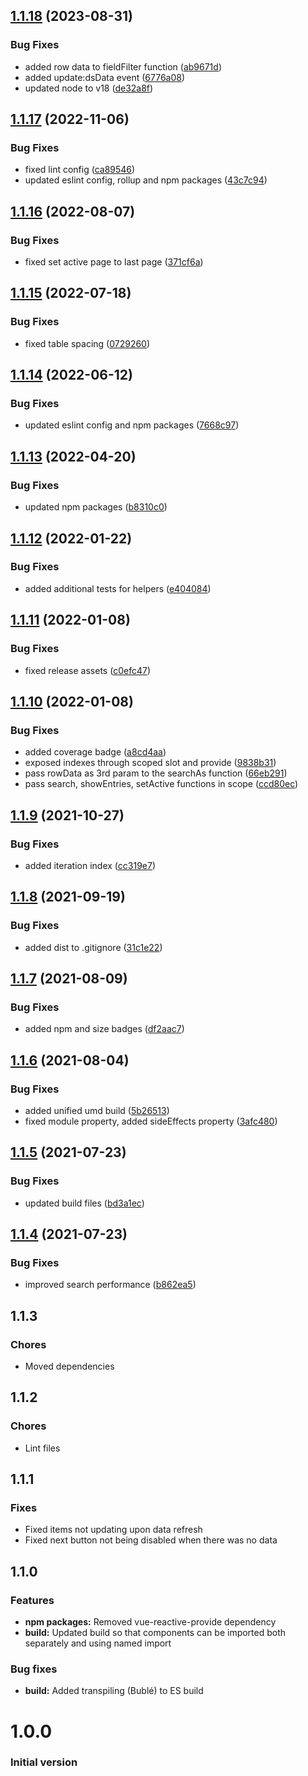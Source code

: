 ## [1.1.18](https://github.com/kouts/vue-dataset/compare/v1.1.17...v1.1.18) (2023-08-31)


### Bug Fixes

* added row data to fieldFilter function ([ab9671d](https://github.com/kouts/vue-dataset/commit/ab9671dee0656a9abba3a92c80fe398146433674))
* added update:dsData event ([6776a08](https://github.com/kouts/vue-dataset/commit/6776a0828275e06832ad3d9d9d3661e92c6ca54d))
* updated node to v18 ([de32a8f](https://github.com/kouts/vue-dataset/commit/de32a8f3b91ca0b942709669a851dc73bf3279e9))

## [1.1.17](https://github.com/kouts/vue-dataset/compare/v1.1.16...v1.1.17) (2022-11-06)


### Bug Fixes

* fixed lint config ([ca89546](https://github.com/kouts/vue-dataset/commit/ca89546b859103e495ed30be91de11524ccbb294))
* updated eslint config, rollup and npm packages ([43c7c94](https://github.com/kouts/vue-dataset/commit/43c7c9485370297b5b5460be3c8e49dfd0514f27))

## [1.1.16](https://github.com/kouts/vue-dataset/compare/v1.1.15...v1.1.16) (2022-08-07)


### Bug Fixes

* fixed set active page to last page ([371cf6a](https://github.com/kouts/vue-dataset/commit/371cf6a8d7a7d7a059bb7f98595f4568448c2463))

## [1.1.15](https://github.com/kouts/vue-dataset/compare/v1.1.14...v1.1.15) (2022-07-18)


### Bug Fixes

* fixed table spacing ([0729260](https://github.com/kouts/vue-dataset/commit/0729260eb87afde805683eba58c19d2df47f2ba8))

## [1.1.14](https://github.com/kouts/vue-dataset/compare/v1.1.13...v1.1.14) (2022-06-12)


### Bug Fixes

* updated eslint config and npm packages ([7668c97](https://github.com/kouts/vue-dataset/commit/7668c9777ba38a8034a288755a11b6745c403b49))

## [1.1.13](https://github.com/kouts/vue-dataset/compare/v1.1.12...v1.1.13) (2022-04-20)


### Bug Fixes

* updated npm packages ([b8310c0](https://github.com/kouts/vue-dataset/commit/b8310c090d286bedcf141fa85e288d84a6dbc782))

## [1.1.12](https://github.com/kouts/vue-dataset/compare/v1.1.11...v1.1.12) (2022-01-22)


### Bug Fixes

* added additional tests for helpers ([e404084](https://github.com/kouts/vue-dataset/commit/e4040844e3c6b44afbf806b59f8388b4ecbc60ae))

## [1.1.11](https://github.com/kouts/vue-dataset/compare/v1.1.10...v1.1.11) (2022-01-08)


### Bug Fixes

* fixed release assets ([c0efc47](https://github.com/kouts/vue-dataset/commit/c0efc47d9baec5e602bd80ff53fc4862f05daa6e))

## [1.1.10](https://github.com/kouts/vue-dataset/compare/v1.1.9...v1.1.10) (2022-01-08)


### Bug Fixes

* added coverage badge ([a8cd4aa](https://github.com/kouts/vue-dataset/commit/a8cd4aad112f331cb03ef29d67de0429c5cc131a))
* exposed indexes through scoped slot and provide ([9838b31](https://github.com/kouts/vue-dataset/commit/9838b31712502c09c341492179e476583a4bd405))
* pass rowData as 3rd param to the searchAs function ([66eb291](https://github.com/kouts/vue-dataset/commit/66eb291ff55291a007feda50507c35491371aa82))
* pass search, showEntries, setActive functions in scope ([ccd80ec](https://github.com/kouts/vue-dataset/commit/ccd80eccdd6e91b1c3681b6f80adeb7099a3a54e))

## [1.1.9](https://github.com/kouts/vue-dataset/compare/v1.1.8...v1.1.9) (2021-10-27)


### Bug Fixes

* added iteration index ([cc319e7](https://github.com/kouts/vue-dataset/commit/cc319e74aed2cafc0b0686d26d0f62fb851f3490))

## [1.1.8](https://github.com/kouts/vue-dataset/compare/v1.1.7...v1.1.8) (2021-09-19)


### Bug Fixes

* added dist to .gitignore ([31c1e22](https://github.com/kouts/vue-dataset/commit/31c1e221a01198ae86fe41f14fbeea61fa00a95f))

## [1.1.7](https://github.com/kouts/vue-dataset/compare/v1.1.6...v1.1.7) (2021-08-09)


### Bug Fixes

* added npm and size badges ([df2aac7](https://github.com/kouts/vue-dataset/commit/df2aac7239faa2a35a7afdaeb33a777a8465ac56))

## [1.1.6](https://github.com/kouts/vue-dataset/compare/v1.1.5...v1.1.6) (2021-08-04)


### Bug Fixes

* added unified umd build ([5b26513](https://github.com/kouts/vue-dataset/commit/5b26513627e51b50e6547fe703108cfef92b3af9))
* fixed module property, added sideEffects property ([3afc480](https://github.com/kouts/vue-dataset/commit/3afc48007d88c69fe850932db324844b207fb953))

## [1.1.5](https://github.com/kouts/vue-dataset/compare/v1.1.4...v1.1.5) (2021-07-23)


### Bug Fixes

* updated build files ([bd3a1ec](https://github.com/kouts/vue-dataset/commit/bd3a1eccbf2af7ed09753534a30bff1aaa36263f))

## [1.1.4](https://github.com/kouts/vue-dataset/compare/v1.1.3...v1.1.4) (2021-07-23)


### Bug Fixes

* improved search performance ([b862ea5](https://github.com/kouts/vue-dataset/commit/b862ea56f2b354b6da5673bea2f6a44a142a8960))

## 1.1.3

### Chores

- Moved dependencies

## 1.1.2

### Chores

- Lint files

## 1.1.1

### Fixes

- Fixed items not updating upon data refresh
- Fixed next button not being disabled when there was no data

## 1.1.0

### Features

- **npm packages:** Removed vue-reactive-provide dependency
- **build:** Updated build so that components can be imported both separately and using named import

### Bug fixes

- **build:** Added transpiling (Bublé) to ES build

# 1.0.0

### Initial version
